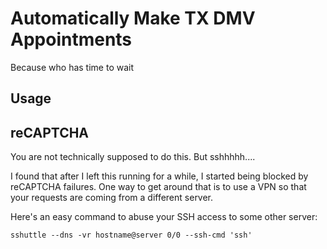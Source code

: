 # Automatically Make TX DMV Appointments

Because who has time to wait

## Usage

## reCAPTCHA

You are not technically supposed to do this. But sshhhhh....

I found that after I left this running for a while, I started being blocked by reCAPTCHA failures. One way to get around that is to use a VPN so that your requests are coming from a different server.

Here's an easy command to abuse your SSH access to some other server:

```shell
sshuttle --dns -vr hostname@server 0/0 --ssh-cmd 'ssh'
```
